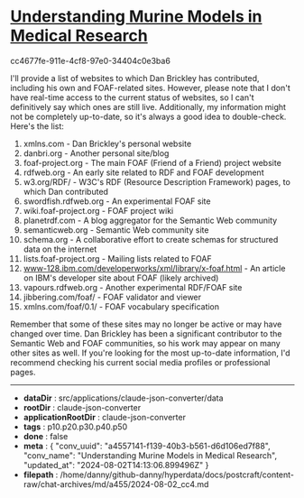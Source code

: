 # [Understanding Murine Models in Medical Research](https://claude.ai/chat/a4557141-f139-40b3-b561-d6d106ed7f88)

cc4677fe-911e-4cf8-97e0-34404c0e3ba6

 I'll provide a list of websites to which Dan Brickley has contributed, including his own and FOAF-related sites. However, please note that I don't have real-time access to the current status of websites, so I can't definitively say which ones are still live. Additionally, my information might not be completely up-to-date, so it's always a good idea to double-check. Here's the list:

1. xmlns.com - Dan Brickley's personal website
2. danbri.org - Another personal site/blog
3. foaf-project.org - The main FOAF (Friend of a Friend) project website
4. rdfweb.org - An early site related to RDF and FOAF development
5. w3.org/RDF/ - W3C's RDF (Resource Description Framework) pages, to which Dan contributed
6. swordfish.rdfweb.org - An experimental FOAF site
7. wiki.foaf-project.org - FOAF project wiki
8. planetrdf.com - A blog aggregator for the Semantic Web community
9. semanticweb.org - Semantic Web community site
10. schema.org - A collaborative effort to create schemas for structured data on the internet
11. lists.foaf-project.org - Mailing lists related to FOAF
12. www-128.ibm.com/developerworks/xml/library/x-foaf.html - An article on IBM's developer site about FOAF (likely archived)
13. vapours.rdfweb.org - Another experimental RDF/FOAF site
14. jibbering.com/foaf/ - FOAF validator and viewer
15. xmlns.com/foaf/0.1/ - FOAF vocabulary specification

Remember that some of these sites may no longer be active or may have changed over time. Dan Brickley has been a significant contributor to the Semantic Web and FOAF communities, so his work may appear on many other sites as well. If you're looking for the most up-to-date information, I'd recommend checking his current social media profiles or professional pages.

---

* **dataDir** : src/applications/claude-json-converter/data
* **rootDir** : claude-json-converter
* **applicationRootDir** : claude-json-converter
* **tags** : p10.p20.p30.p40.p50
* **done** : false
* **meta** : {
  "conv_uuid": "a4557141-f139-40b3-b561-d6d106ed7f88",
  "conv_name": "Understanding Murine Models in Medical Research",
  "updated_at": "2024-08-02T14:13:06.899496Z"
}
* **filepath** : /home/danny/github-danny/hyperdata/docs/postcraft/content-raw/chat-archives/md/a455/2024-08-02_cc4.md